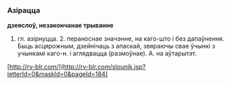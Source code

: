 ### Азірацца
**дзеяслоў, незакончанае трыванне**

1. гл. азірнуцца. 2. пераноснае значэнне, на каго-што і без дапаўнення. Быць асцярожным, дзейнічаць з апаскай, звяраючы свае ўчынкі з учынкамі каго-н. і аглядвацца (размоўнае). А. на аўтарытэт.

<a rel="author">[http://rv-blr.com/](http://rv-blr.com/slounik.jsp?letterId=0&maskId=0&pageId=184)</a>
